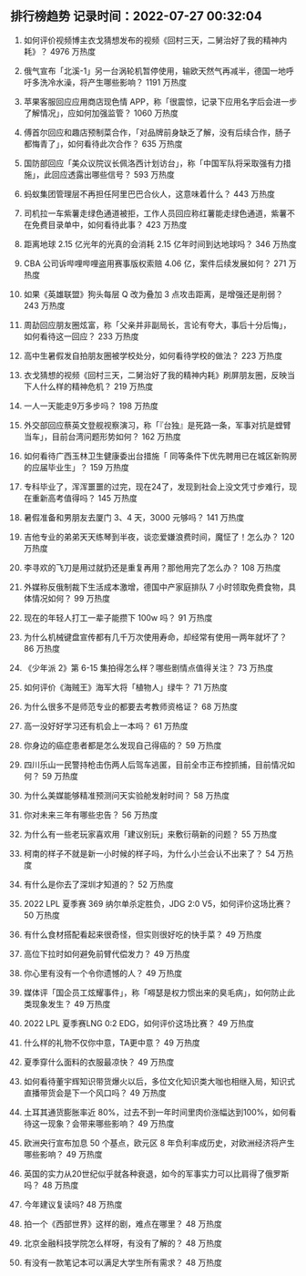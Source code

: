 
## 排行榜趋势 记录时间：2022-07-27 00:32:04
  
  1. 如何评价视频博主衣戈猜想发布的视频《回村三天，二舅治好了我的精神内耗》？ 4976 万热度
    
  2. 俄气宣布「北溪-1」另一台涡轮机暂停使用，输欧天然气再减半，德国一地呼吁多洗冷水澡，将产生哪些影响？ 1191 万热度
    
  3. 苹果客服回应应用商店现色情 APP，称「很震惊，记录下应用名字后会进一步了解情况」，应如何加强监管？ 1060 万热度
    
  4. 傅首尔回应和趣店预制菜合作，「对品牌前身缺乏了解，没有后续合作，肠子都悔青了」，如何看待此次合作？ 635 万热度
    
  5. 国防部回应「美众议院议长佩洛西计划访台」，称「中国军队将采取强有力措施」，此回应透露出哪些信号？ 593 万热度
    
  6. 蚂蚁集团管理层不再担任阿里巴巴合伙人，这意味着什么？ 443 万热度
    
  7. 司机拉一车紫薯走绿色通道被拒，工作人员回应称红薯能走绿色通道，紫薯不在免费目录单中，如何看待此事？ 423 万热度
    
  8. 距离地球 2.15 亿光年的光真的会消耗 2.15 亿年时间到达地球吗？ 346 万热度
    
  9. CBA 公司诉哔哩哔哩盗用赛事版权索赔 4.06 亿，案件后续发展如何？ 271 万热度
    
  10. 如果《英雄联盟》狗头每层 Q 改为叠加 3 点攻击距离，是增强还是削弱？ 243 万热度
    
  11. 周劼回应朋友圈炫富，称「父亲并非副局长，言论有夸大，事后十分后悔」，如何看待这一回应？ 233 万热度
    
  12. 高中生暑假发自拍朋友圈被学校处分，如何看待学校的做法？ 223 万热度
    
  13. 衣戈猜想的视频《回村三天，二舅治好了我的精神内耗》刷屏朋友圈，反映当下人什么样的精神危机？ 219 万热度
    
  14. 一人一天能走9万多步吗？ 198 万热度
    
  15. 外交部回应蔡英文登舰视察演习，称「『台独』是死路一条，军事对抗是螳臂当车」，目前台湾问题形势如何？ 162 万热度
    
  16. 如何看待广西玉林卫生健康委出台措施「 同等条件下优先聘用已在城区新购房的应届毕业生」？ 159 万热度
    
  17. 专科毕业了，浑浑噩噩的过完，现在24了，发现到社会上没文凭寸步难行，现在重新高考值得吗？ 145 万热度
    
  18. 暑假准备和男朋友去厦门 3、4 天，3000 元够吗？ 141 万热度
    
  19. 吉他专业的弟弟天天练琴到半夜，谈恋爱嫌浪费时间，魔怔了！怎么办？ 120 万热度
    
  20. 李寻欢的飞刀是用过就扔还是重复再用？那他用完了怎么办？ 108 万热度
    
  21. 外媒称反俄制裁下生活成本激增，德国中产家庭排队 7 小时领取免费食物，具体情况如何？ 99 万热度
    
  22. 现在的年轻人打工一辈子能攒下 100w 吗？ 91 万热度
    
  23. 为什么机械键盘宣传都有几千万次使用寿命，却经常有使用一两年就坏了？ 86 万热度
    
  24. 《少年派 2》第 6-15 集拍得怎么样？哪些剧情点值得关注？ 73 万热度
    
  25. 如何评价《海贼王》海军大将「植物人」绿牛？ 71 万热度
    
  26. 为什么很多不是师范专业的都要去考教师资格证？ 68 万热度
    
  27. 高一没好好学习还有机会上一本吗？ 61 万热度
    
  28. 你身边的癌症患者都是怎么发现自己得癌的？ 59 万热度
    
  29. 四川乐山一民警持枪击伤两人后驾车逃匿，目前全市正布控抓捕，目前情况如何？ 59 万热度
    
  30. 为什么美媒能够精准预测问天实验舱发射时间？ 58 万热度
    
  31. 你对未来三年有哪些忠告？ 56 万热度
    
  32. 为什么有一些老玩家喜欢用「建议别玩」来敷衍萌新的问题？ 55 万热度
    
  33. 柯南的样子不就是新一小时候的样子吗，为什么小兰会认不出来了？ 54 万热度
    
  34. 有什么是你去了深圳才知道的？ 52 万热度
    
  35. 2022 LPL 夏季赛 369 纳尔单杀定胜负，JDG 2:0 V5，如何评价这场比赛？ 50 万热度
    
  36. 有什么食材搭配看起来很奇怪，但实则很好吃的快手菜？ 49 万热度
    
  37. 高位下拉时如何避免前臂代偿发力？ 49 万热度
    
  38. 你心里有没有一个令你遗憾的人？ 49 万热度
    
  39. 媒体评「国企员工炫耀事件」，称「嘚瑟是权力惯出来的臭毛病」，如何防止此类现象发生？ 49 万热度
    
  40. 2022 LPL 夏季赛LNG 0:2 EDG，如何评价这场比赛？ 49 万热度
    
  41. 什么样的礼物不仅你中意，TA更中意？ 49 万热度
    
  42. 夏季穿什么面料的衣服最凉快？ 49 万热度
    
  43. 如何看待董宇辉知识带货爆火以后，多位文化知识类大咖也相继入局，知识式直播带货会是下一个风口吗？ 49 万热度
    
  44. 土耳其通货膨胀率近 80%，过去不到一年时间里肉价涨幅达到100%，如何看待这一现象？会带来哪些影响？ 49 万热度
    
  45. 欧洲央行宣布加息 50 个基点，欧元区 8 年负利率成历史，对欧洲经济将产生哪些影响？ 49 万热度
    
  46. 英国的实力从20世纪似乎就各种衰退，如今的军事实力可以比肩得了俄罗斯吗？ 48 万热度
    
  47. 今年建议复读吗? 48 万热度
    
  48. 拍一个《西部世界》这样的剧，难点在哪里？ 48 万热度
    
  49. 北京金融科技学院怎么样呀，有没有了解的？ 48 万热度
    
  50. 有没有一款笔记本可以满足大学生所有需求？ 48 万热度
    